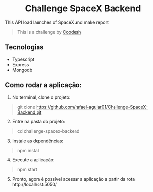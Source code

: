 <h1 align="center">Challenge SpaceX Backend</h1> 

<p> This API load launches of SpaceX and make report </p>

>  This is a challenge by [Coodesh](https://coodesh.com/)

## Tecnologias
- Typescript
- Express
- Mongodb

## Como rodar a aplicação:

1. No terminal, clone o projeto:
> git clone https://github.com/rafael-aguiar01/Challenge-SpaceX-Backend.git

2. Entre na pasta do projeto:
> cd challenge-spacex-backend

3. Instale as dependências:
> npm install

4. Execute a aplicação:
> npm start

5. Pronto, agora é possível acessar a aplicação a partir da rota http://localhost:5050/